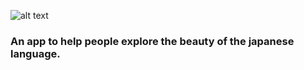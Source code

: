 ![alt text](https://github.com/sleepingdreamlessly/ichinichi/blob/master/img/banner_hiragana_aligned_transparent_800.png "ichi nichi ikkai logo")

### An app to help people explore the beauty of the japanese language.
